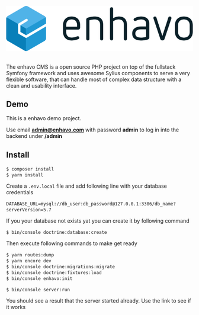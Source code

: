 ![alt text](enhavo.svg "enhavo")
<br/>
<br/>

The enhavo CMS is a open source PHP project on top of the fullstack Symfony framework and uses awesome Sylius components to serve a very flexible software, that can handle most of complex data structure with a clean and usability interface.

Demo
----

This is a enhavo demo project.

Use email **admin@enhavo.com** with password **admin** to log in into the backend under **/admin**

Install
-------

```
$ composer install
$ yarn install
```


Create a `.env.local`  file and add following line with your database credentials

```
DATABASE_URL=mysql://db_user:db_password@127.0.0.1:3306/db_name?serverVersion=5.7
```

If you your database not exists yat you can create it by following command

```
$ bin/console doctrine:database:create
```

Then execute following commands to make get ready

```
$ yarn routes:dump
$ yarn encore dev
$ bin/console doctrine:migrations:migrate
$ bin/console doctrine:fixtures:load
$ bin/console enhavo:init
```

```
$ bin/console server:run
```

You should see a result that the server started already. Use the link to see if it works
